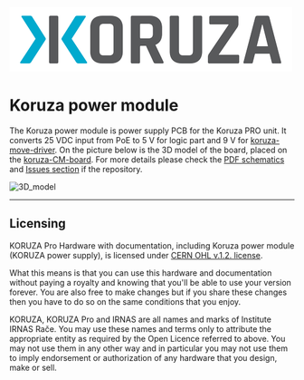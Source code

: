 ![alt tag](https://github.com/IRNAS/koruza-move-driver/blob/master/Pics/koruza-logo-colour-med.png)

# Koruza power module

The Koruza power module is power supply PCB for the Koruza PRO unit. It converts 25 VDC input from PoE to 5 V for logic part and 9 V for [koruza-move-driver](link1_koruza-move-driver). On the picture below is the 3D model of the board, placed on the [koruza-CM-board](link2_koruza_cm_board). For more details please check the [PDF schematics](link3_pdf-schematics) and [Issues section](link4_issues) if the repository.

![3D_model](https://github.com/IRNAS/koruza-power-module/blob/board_v0.1/Pics/v0_1-3D-model.png)

---

## Licensing

KORUZA Pro Hardware with documentation, including Koruza power module (KORUZA power supply), is licensed under [CERN OHL v.1.2. license](https://www.ohwr.org/licenses/cern-ohl/license_versions/v1.2).

What this means is that you can use this hardware and documentation without paying a royalty and knowing that you'll be able to use your version forever. You are also free to make changes but if you share these changes then you have to do so on the same conditions that you enjoy.

KORUZA, KORUZA Pro and IRNAS are all names and marks of Institute IRNAS Rače. You may use these names and terms only to attribute the appropriate entity as required by the Open Licence referred to above. You may not use them in any other way and in particular you may not use them to imply endorsement or authorization of any hardware that you design, make or sell.


[link1_koruza-move-driver]: https://github.com/IRNAS/koruza-move-driver
[link2_koruza_cm_board]: https://github.com/IRNAS/koruza-compute-module
[link3_pdf-schematics]: https://github.com/IRNAS/koruza-power-module/blob/board_v0.1/koruza-power-module-PCB/Project%20Outputs%20for%20koruza-power-module-PCB/koruza-power-module.PDF
[link4_issues]: https://github.com/IRNAS/koruza-power-module/issues
